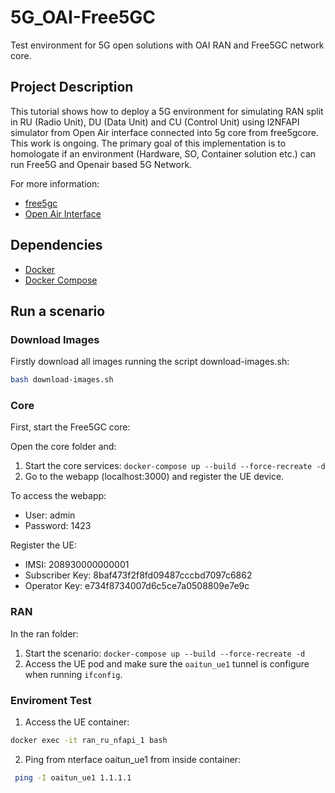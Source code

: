 # 5G_OAI-Free5GC
Test environment for 5G open solutions with OAI RAN and Free5GC network core.

## Project Description

This tutorial shows how to deploy a 5G environment for simulating RAN split in RU (Radio Unit), DU (Data Unit) and CU (Control Unit) using l2NFAPI simulator from Open Air interface connected into 5g core from free5gcore. This work is ongoing. The primary goal of this implementation is to homologate if an environment (Hardware, SO, Container solution etc.) can run Free5G and Openair based 5G Network.

For more information:
* [free5gc](https://www.free5gc.org/)
* [Open Air Interface](https://www.openairinterface.org/)

## Dependencies

* [Docker](https://docs.docker.com/install/)
* [Docker Compose](https://docs.docker.com/compose/install/)

## Run a scenario

### Download Images

Firstly download all images running the script download-images.sh:

```sh
bash download-images.sh
```

### Core

First, start the Free5GC core:

Open the core folder and:

1. Start the core services: `docker-compose up --build --force-recreate -d`
2. Go to the webapp (localhost:3000) and register the UE device.

To access the webapp:

* User: admin
* Password: 1423

Register the UE:

* IMSI: 208930000000001
* Subscriber Key: 8baf473f2f8fd09487cccbd7097c6862
* Operator Key: e734f8734007d6c5ce7a0508809e7e9c

### RAN

In the ran folder:

1. Start the scenario: `docker-compose up --build --force-recreate -d`
2. Access the UE pod and make sure the `oaitun_ue1` tunnel is configure when running `ifconfig`.

### Enviroment Test

1. Access the UE container:
```sh
docker exec -it ran_ru_nfapi_1 bash
```

2. Ping from nterface oaitun_ue1 from inside container:
```sh
 ping -I oaitun_ue1 1.1.1.1
 ```




